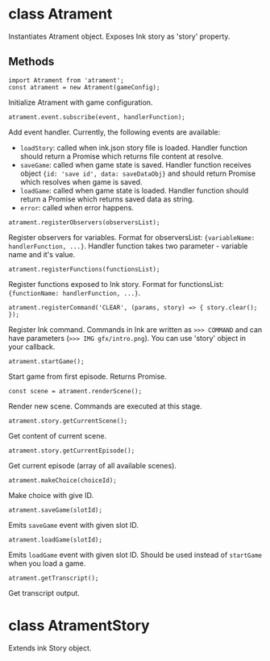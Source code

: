 # class Atrament

Instantiates Atrament object. Exposes Ink story as 'story' property.

## Methods

```
import Atrament from 'atrament';
const atrament = new Atrament(gameConfig);
```
Initialize Atrament with game configuration.

```
atrament.event.subscribe(event, handlerFunction);
```
Add event handler. Currently, the following events are available:
* `loadStory`: called when ink.json story file is loaded. Handler function should return a Promise which returns file content at resolve.
* `saveGame`: called when game state is saved. Handler function receives object `{id: 'save id', data: saveDataObj}` and should return Promise which resolves when game is saved.
* `loadGame`: called when game state is loaded. Handler function should return a Promise which returns saved data as string.
* `error`: called when error happens.

```
atrament.registerObservers(observersList);
```
Register observers for variables. Format for observersList: `{variableName: handlerFunction, ...}`. Handler function takes two parameter - variable name and it's value.

```
atrament.registerFunctions(functionsList);
```
Register functions exposed to Ink story. Format for functionsList: `{functionName: handlerFunction, ...}`.

```
atrament.registerCommand('CLEAR', (params, story) => { story.clear(); });
```
Register Ink command. Commands in Ink are written as `>>> COMMAND` and can have parameters (`>>> IMG gfx/intro.png`). You can use 'story' object in your callback.

```
atrament.startGame();
```
Start game from first episode. Returns Promise.

```
const scene = atrament.renderScene();
```
Render new scene. Commands are executed at this stage.

```
atrament.story.getCurrentScene();
```
Get content of current scene.

```
atrament.story.getCurrentEpisode();
```
Get current episode (array of all available scenes).

```
atrament.makeChoice(choiceId);
```
Make choice with give ID.

```
atrament.saveGame(slotId);
```
Emits `saveGame` event with given slot ID.

```
atrament.loadGame(slotId);
```
Emits `loadGame` event with given slot ID. Should be used instead of `startGame` when you load a game.

```
atrament.getTranscript();
```
Get transcript output.


# class AtramentStory

Extends ink Story object.


